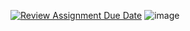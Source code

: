 [![Review Assignment Due Date](https://classroom.github.com/assets/deadline-readme-button-22041afd0340ce965d47ae6ef1cefeee28c7c493a6346c4f15d667ab976d596c.svg)](https://classroom.github.com/a/Oi3CGk0x)
![image](https://github.com/user-attachments/assets/f49ecc14-d96e-4106-aa89-810dbee914f0)
